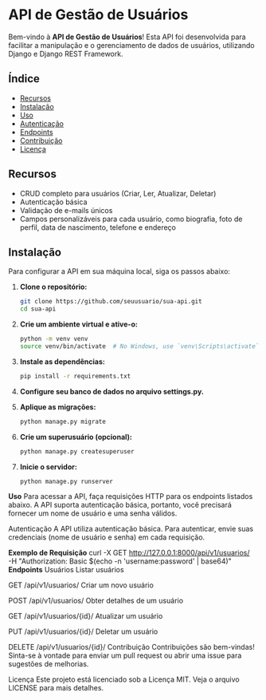 # API de Gestão de Usuários

Bem-vindo à **API de Gestão de Usuários**! Esta API foi desenvolvida para facilitar a manipulação e o gerenciamento de dados de usuários, utilizando Django e Django REST Framework.

## Índice

- [Recursos](#recursos)
- [Instalação](#instalação)
- [Uso](#uso)
- [Autenticação](#autenticação)
- [Endpoints](#endpoints)
- [Contribuição](#contribuição)
- [Licença](#licença)

## Recursos

- CRUD completo para usuários (Criar, Ler, Atualizar, Deletar)
- Autenticação básica
- Validação de e-mails únicos
- Campos personalizáveis para cada usuário, como biografia, foto de perfil, data de nascimento, telefone e endereço

## Instalação

Para configurar a API em sua máquina local, siga os passos abaixo:

1. **Clone o repositório:**
   ```bash
   git clone https://github.com/seuusuario/sua-api.git
   cd sua-api
2. **Crie um ambiente virtual e ative-o:**
   ```bash
   python -m venv venv
   source venv/bin/activate  # No Windows, use `venv\Scripts\activate`
3. **Instale as dependências:**

   ```bash
   pip install -r requirements.txt
4. **Configure seu banco de dados no arquivo settings.py.**

5. **Aplique as migrações:**

   ```bash
   python manage.py migrate
6. **Crie um superusuário (opcional):**

   ```bash
   python manage.py createsuperuser
7. **Inicie o servidor:**
   ```bash
   python manage.py runserver
**Uso**
Para acessar a API, faça requisições HTTP para os endpoints listados abaixo. A API suporta autenticação básica, portanto, você precisará fornecer um nome de usuário e uma senha válidos.

Autenticação
A API utiliza autenticação básica. Para autenticar, envie suas credenciais (nome de usuário e senha) em cada requisição.

**Exemplo de Requisição**
   curl -X GET http://127.0.0.1:8000/api/v1/usuarios/ \
        -H "Authorization: Basic $(echo -n 'username:password' | base64)"
**Endpoints**
Usuários
Listar usuários

GET /api/v1/usuarios/
Criar um novo usuário

POST /api/v1/usuarios/
Obter detalhes de um usuário

GET /api/v1/usuarios/{id}/
Atualizar um usuário

PUT /api/v1/usuarios/{id}/
Deletar um usuário

DELETE /api/v1/usuarios/{id}/
Contribuição
Contribuições são bem-vindas! Sinta-se à vontade para enviar um pull request ou abrir uma issue para sugestões de melhorias.

Licença
Este projeto está licenciado sob a Licença MIT. Veja o arquivo LICENSE para mais detalhes.
